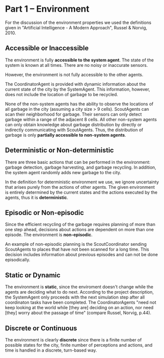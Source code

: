 # Part 1 – Environment 

For the discussion of the environment properties we used the definitions given in "Artificial Intelligence - A Modern Approach", Russel & Norvig, 2010.

## Accessible or Inaccessible

The environment is fully **accessible to the system agent**. The state of the system is known at all times. There are no noisy or inaccurate sensors.

However, the environment is not fully accessible to the other agents. 

The CoordinatorAgent is provided with dynamic information about the current state of the city by the SystemAgent. This information, however, does not include the location of garbage to be recycled. 

None of the non-system agents has the ability to observe the locations of all garbage in the city (assuming a city size > 9 cells). ScoutAgents can scan their neighborhood for garbage. Their sensors can only detect garbage within a range of the adjacent 8 cells. All other non-system agents can only obtain knowledge about garbage distribution by directly or indirectly communicating with ScoutAgents. Thus, the distribution of garbage is only **partially accessible to non-system agents**. 



## Deterministic or Non-deterministic

There are three basic actions that can be performed in the environment: garbage detection, garbage harvesting, and garbage recycling. In addition, the system agent randomly adds new garbage to the city. 

In the definition for deterministic environment we use, we ignore  uncertainty that arises purely from the actions of other agents. The given environment is entirely determined by the current states and the actions executed by the agents, thus it is **deterministic**.  



## Episodic or Non-episodic

Since the efficient recycling of the garbage requires planning of more than one step ahead, decisions about actions are dependent on more than one episode. The environment is **non-episodic**. 

An example of non-episodic planning is the ScoutCoordinator sending ScoutAgents to places that have not been scanned for a long time. This decision includes information about previous episodes and can not be done episodically.



## Static or Dynamic

The environment is **static**, since the enviroment doesn't change while the agents are deciding what to do next. According to the project description, the SystemAgent only proceeds with the next simulation step after all coordinaton tasks have been completed. The CoordinatorAgents "need not keep looking at the world while [they are] deciding on an action, nor need [they] worry about the passage of time" (compare Russel, Norvig, p.44). 

## Discrete or Continuous

The environment is clearly **discrete** since there is a finite number of possible states for the city, finite number of perceptions and actions, and time is handled in a discrete, turn-based way. 

